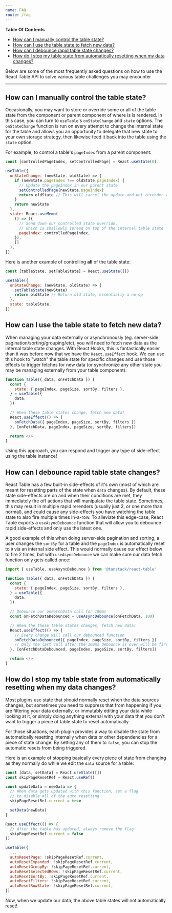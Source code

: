 ```yaml
---
name: FAQ
route: /faq
---
```


<!-- START doctoc generated TOC please keep comment here to allow auto update -->
<!-- DON'T EDIT THIS SECTION, INSTEAD RE-RUN doctoc TO UPDATE -->
**Table Of Contents**

- [How can I manually control the table state?](#how-can-i-manually-control-the-table-state)
- [How can I use the table state to fetch new data?](#how-can-i-use-the-table-state-to-fetch-new-data)
- [How can I debounce rapid table state changes?](#how-can-i-debounce-rapid-table-state-changes)
- [How do I stop my table state from automatically resetting when my data changes?](#how-do-i-stop-my-table-state-from-automatically-resetting-when-my-data-changes)

<!-- END doctoc generated TOC please keep comment here to allow auto update -->

Below are some of the most frequently asked questions on how to use the React Table API to solve various table challenges you may encounter

<hr/>

## How can I manually control the table state?

Occasionally, you may want to store or override some or all of the table state from the component or parent component of where is is rendered. In this case, you can turn to `useTable`'s `onStateChange` and `state` options. The `onStateChange` function is run on every attempt to change the internal state for the table and allows you an opportunity to delegate that new state to your own storage strategy, then likewise feed it back into the table using the `state` option.

For example, to control a table's `pageIndex` from a parent component:

```js
const [controlledPageIndex, setControlledPage] = React.useState(0)

useTable({
  onStateChange: (newState, oldState) => {
    if (newState.pageIndex !== oldState.pageIndex) {
      // Update the pageIndex in our parent state
      setControlledPage(newState.pageIndex)
      return oldState // This will cancel the update and not rerender the table at this point
    }
    return newState
  },
  state: React.useMemo(
    () => ({
      // Send down our controlled state override,
      // which is shallowly spread on top of the internal table state
      pageIndex: controlledPageIndex,
    }),
    []
  ),
})
```

Here is another example of controlling **all** of the table state:

```js
const [tableState, setTableState] = React.useState({})

useTable({
  onStateChange: (newState, oldState) => {
    setTableState(newState)
    return oldState // Return old state, essentially a no-op
  },
  state: tableState,
})
```

## How can I use the table state to fetch new data?

When managing your data externally or asynchronously (eg. server-side pagination/sorting/grouping/etc), you will need to fetch new data as the internal table state changes. With React Hooks, this is fantastically easier than it was before now that we have the `React.useEffect` hook. We can use this hook to "watch" the table state for specific changes and use those effects to trigger fetches for new data (or synchronize any other state you may be managing externally from your table component):

```js
function Table({ data, onFetchData }) {
  const {
    state: { pageIndex, pageSize, sortBy, filters },
  } = useTable({
    data,
  })

  // When these table states change, fetch new data!
  React.useEffect(() => {
    onFetchData({ pageIndex, pageSize, sortBy, filters })
  }, [onFetchData, pageIndex, pageSize, sortBy, filters])

  return </>
}
```

Using this approach, you can respond and trigger any type of side-effect using the table instance!

## How can I debounce rapid table state changes?

React Table has a few built-in side-effects of it's own (most of which are meant for resetting parts of the state when `data` changes). By default, these state side-effects are on and when their conditions are met, they immediately fire off actions that will manipulate the table state. Sometimes, this may result in multiple rapid rerenders (usually just 2, or one more than normal), and could cause any side-effects you have watching the table state to also fire multiple times in-a-row. To alleviate this edge-case, React Table exports a `useAsyncDebounce` function that will allow you to debounce rapid side-effects and only use the latest one.

A good example of this when doing server-side pagination and sorting, a user changes the `sortBy` for a table and the `pageIndex` is automatically reset to `0` via an internal side effect. This would normally cause our effect below to fire 2 times, but with `useAsyncDebounce` we can make sure our data fetch function only gets called once:

```js
import { useTable, useAsyncDebounce } from '@tanstack/react-table'

function Table({ data, onFetchData }) {
  const {
    state: { pageIndex, pageSize, sortBy, filters },
  } = useTable({
    data,
  })

  // Debounce our onFetchData call for 100ms
  const onFetchDataDebounced = useAsyncDebounce(onFetchData, 100)

  // When the these table states changes, fetch new data!
  React.useEffect(() => {
    // Every change will call our debounced function
    onFetchDataDebounced({ pageIndex, pageSize, sortBy, filters })
    // Only the last call after the 100ms debounce is over will be fired!
  }, [onFetchDataDebounced, pageIndex, pageSize, sortBy, filters])

  return </>
}
```

## How do I stop my table state from automatically resetting when my data changes?

Most plugins use state that _should_ normally reset when the data sources changes, but sometimes you need to suppress that from happening if you are filtering your data externally, or immutably editing your data while looking at it, or simply doing anything external with your data that you don't want to trigger a piece of table state to reset automatically.

For those situations, each plugin provides a way to disable the state from automatically resetting internally when data or other dependencies for a piece of state change. By setting any of them to `false`, you can stop the automatic resets from being triggered.

Here is an example of stopping basically every piece of state from changing as they normally do while we edit the `data` source for a table:

```js
const [data, setData] = React.useState([])
const skipPageResetRef = React.useRef()

const updateData = newData => {
  // When data gets updated with this function, set a flag
  // to disable all of the auto resetting
  skipPageResetRef.current = true

  setData(newData)
}

React.useEffect(() => {
  // After the table has updated, always remove the flag
  skipPageResetRef.current = false
})

useTable({
  ...
  autoResetPage: !skipPageResetRef.current,
  autoResetExpanded: !skipPageResetRef.current,
  autoResetGroupBy: !skipPageResetRef.current,
  autoResetSelectedRows: !skipPageResetRef.current,
  autoResetSortBy: !skipPageResetRef.current,
  autoResetFilters: !skipPageResetRef.current,
  autoResetRowState: !skipPageResetRef.current,
})
```

Now, when we update our data, the above table states will not automatically reset!
